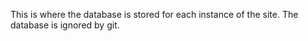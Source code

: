 This is where the database is stored for each instance of the site.
The database is ignored by git.

